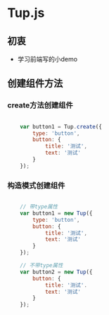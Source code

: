 # Tup.js

## 初衷
* 学习前端写的小demo

## 创建组件方法

### create方法创建组件
```javascript

	var button1 = Tup.create({
		type: 'button',
		button: {
			title: '测试',
			text: '测试'
		}
	});

```

### 构造模式创建组件
```javascript

	// 带type属性
	var button1 = new Tup({
		type: 'button',
		button: {
			title: '测试',
			text: '测试'
		}
	});

	// 不带type属性
	var button2 = new Tup({
		button: {
			title: '测试'.
			text: '测试'
		}
	});
	
```

